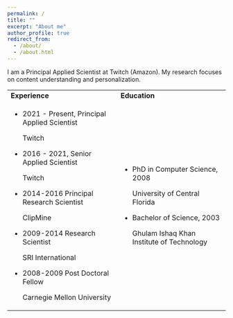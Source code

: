 ```yaml
---
permalink: /
title: ""
excerpt: "About me"
author_profile: true
redirect_from:
  - /about/
  - /about.html
---
```


I am a Principal Applied Scientist at Twitch (Amazon). My research focuses on content understanding and personalization.


<table>
<tr>
  <td>
  <b>Experience</b>
  </td>
  <td>
  <b>Education</b>
  </td>
</tr>
<tr>
<td>
<ul>
<li>
<p>2021 - Present, Principal Applied Scientist</p>
<p>Twitch</p>
</li>
<li>
<p>2016 - 2021, Senior Applied Scientist</p>
<p>Twitch</p>
</li>

<li>
<p>2014-2016 Principal Research Scientist</p>
<p>ClipMine</p>
</li>

<li>
<p>2009-2014 Research Scientist</p>
<p>SRI International</p>
</li>

<li>
<p>2008-2009 Post Doctoral Fellow</p>
<p>Carnegie Mellon University</p>
</li>

</ul>
</td>

<td>

<ul>
<li>
<i class="fas fa-fw fa-graduation-cap"></i><p>PhD in Computer Science, 2008</p>
<p>University of Central Florida</p>
</li>
<li>
<p>Bachelor of Science, 2003</p>
<p>Ghulam Ishaq Khan Institute of Technology</p>
</li>

</ul>

</td>

</tr>

</table>
